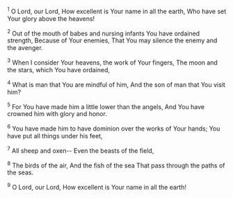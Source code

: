 <sup>1</sup> 
O Lord, our Lord, How excellent is Your name in all the earth, Who have set Your glory above the heavens! 

<sup>2</sup> 
Out of the mouth of babes and nursing infants You have ordained strength, Because of Your enemies, That You may silence the enemy and the avenger. 

<sup>3</sup> 
When I consider Your heavens, the work of Your fingers, The moon and the stars, which You have ordained, 

<sup>4</sup> 
What is man that You are mindful of him, And the son of man that You visit him? 

<sup>5</sup> 
For You have made him a little lower than the angels, And You have crowned him with glory and honor. 

<sup>6</sup> 
You have made him to have dominion over the works of Your hands; You have put all things under his feet, 

<sup>7</sup> 
All sheep and oxen-- Even the beasts of the field, 

<sup>8</sup> 
The birds of the air, And the fish of the sea That pass through the paths of the seas. 

<sup>9</sup> 
O Lord, our Lord, How excellent is Your name in all the earth!